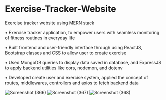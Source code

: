 # Exercise-Tracker-Website
Exercise tracker website using MERN stack

• Exercise tracker application, to empower users with seamless monitoring of fitness routines in everyday life

• Built frontend and user-friendly interface through using ReactJS, Bootstrap classes and CSS to allow user to create exercise

• Used MongoDB queries to display data saved in database, and ExpressJS to apply backend utilities like cors, nodemon, and dotenv

• Developed create user and exercise system, applied the concept of routes, middlewares, controllers and axios to fetch backend data


![Screenshot (366)](https://github.com/deepakk0109/Exercise-Tracker-Website/assets/106617671/1151e53d-c0ad-42a4-a249-516a5ebb961c)
![Screenshot (367)](https://github.com/deepakk0109/Exercise-Tracker-Website/assets/106617671/95c4c983-8b65-48b3-a046-4a3df74f0d0f)
![Screenshot (368)](https://github.com/deepakk0109/Exercise-Tracker-Website/assets/106617671/39468490-1214-4dfb-b4f3-acbd1bb49517)
